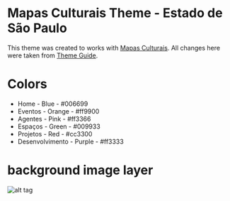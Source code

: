 # Mapas Culturais Theme - Estado de São Paulo

This theme was created to works with [Mapas Culturais](https://github.com/hacklabr/mapasculturais). All changes here were taken from [Theme Guide](https://github.com/hacklabr/mapasculturais/blob/master/doc/developer-guide/themes.md). 

# Colors

* Home - Blue - #006699
* Eventos - Orange - #ff9900
* Agentes - Pink - #ff3366
* Espaços - Green - #009933
* Projetos - Red - #cc3300
* Desenvolvimento - Purple - #ff3333

# background image layer

![alt tag](https://github.com/institutotim/mapasculturaisThemeEstadoSP/tree/master/assets/img/fundo.png)



